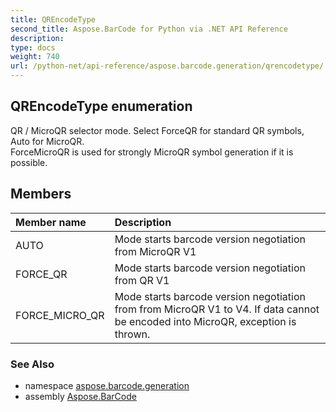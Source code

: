 ```yaml
---
title: QREncodeType
second_title: Aspose.BarCode for Python via .NET API Reference
description: 
type: docs
weight: 740
url: /python-net/api-reference/aspose.barcode.generation/qrencodetype/
---
```


## QREncodeType enumeration

QR / MicroQR selector mode. Select ForceQR for standard QR symbols, Auto for MicroQR.<br/>            ForceMicroQR is used for strongly MicroQR symbol generation if it is possible.

## Members
| Member name | Description |
| :- | :- |
|AUTO|Mode starts barcode version negotiation from MicroQR V1|
|FORCE_QR|Mode starts barcode version negotiation from QR V1|
|FORCE_MICRO_QR|Mode starts barcode version negotiation from from MicroQR V1 to V4. If data cannot be encoded into MicroQR, exception is thrown.|

### See Also

* namespace [aspose.barcode.generation](/barcode/python-net/api-reference/aspose.barcode.generation/)
* assembly [Aspose.BarCode](/barcode/python-net/api-reference/)

